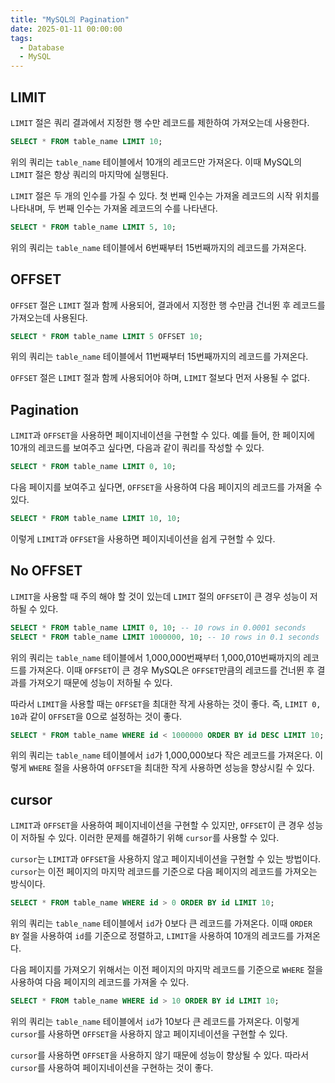 ```yaml
---
title: "MySQL의 Pagination"
date: 2025-01-11 00:00:00
tags: 
  - Database
  - MySQL
---
```



## LIMIT
`LIMIT` 절은 쿼리 결과에서 지정한 행 수만 레코드를 제한하여 가져오는데 사용한다.

```sql
SELECT * FROM table_name LIMIT 10;
```

위의 쿼리는 `table_name` 테이블에서 10개의 레코드만 가져온다.
이때 MySQL의 `LIMIT` 절은 항상 쿼리의 마지막에 실행된다.

`LIMIT` 절은 두 개의 인수를 가질 수 있다.
첫 번째 인수는 가져올 레코드의 시작 위치를 나타내며, 두 번째 인수는 가져올 레코드의 수를 나타낸다.

```sql
SELECT * FROM table_name LIMIT 5, 10;
```

위의 쿼리는 `table_name` 테이블에서 6번째부터 15번째까지의 레코드를 가져온다.

## OFFSET

`OFFSET` 절은 `LIMIT` 절과 함께 사용되어, 결과에서 지정한 행 수만큼 건너뛴 후 레코드를 가져오는데 사용된다.

```sql
SELECT * FROM table_name LIMIT 5 OFFSET 10;
```

위의 쿼리는 `table_name` 테이블에서 11번째부터 15번째까지의 레코드를 가져온다.

`OFFSET` 절은 `LIMIT` 절과 함께 사용되어야 하며, `LIMIT` 절보다 먼저 사용될 수 없다.

## Pagination

`LIMIT`과 `OFFSET`을 사용하면 페이지네이션을 구현할 수 있다.
예를 들어, 한 페이지에 10개의 레코드를 보여주고 싶다면, 다음과 같이 쿼리를 작성할 수 있다.

```sql
SELECT * FROM table_name LIMIT 0, 10;
```

다음 페이지를 보여주고 싶다면, `OFFSET`을 사용하여 다음 페이지의 레코드를 가져올 수 있다.

```sql
SELECT * FROM table_name LIMIT 10, 10;
```

이렇게 `LIMIT`과 `OFFSET`을 사용하면 페이지네이션을 쉽게 구현할 수 있다.

## No OFFSET

`LIMIT`을 사용할 때 주의 해야 할 것이 있는데 `LIMIT` 절의 `OFFSET`이 큰 경우 성능이 저하될 수 있다.

```sql
SELECT * FROM table_name LIMIT 0, 10; -- 10 rows in 0.0001 seconds
SELECT * FROM table_name LIMIT 1000000, 10; -- 10 rows in 0.1 seconds
```

위의 쿼리는 `table_name` 테이블에서 1,000,000번째부터 1,000,010번째까지의 레코드를 가져온다.
이때 `OFFSET`이 큰 경우 MySQL은 `OFFSET`만큼의 레코드를 건너뛴 후 결과를 가져오기 때문에 성능이 저하될 수 있다.

따라서 `LIMIT`을 사용할 때는 `OFFSET`을 최대한 작게 사용하는 것이 좋다.
즉, `LIMIT 0, 10`과 같이 `OFFSET`을 0으로 설정하는 것이 좋다.

```sql
SELECT * FROM table_name WHERE id < 1000000 ORDER BY id DESC LIMIT 10; -- 10 rows in 0.0001 seconds
```

위의 쿼리는 `table_name` 테이블에서 `id`가 1,000,000보다 작은 레코드를 가져온다.
이렇게 `WHERE` 절을 사용하여 `OFFSET`을 최대한 작게 사용하면 성능을 향상시킬 수 있다.

## cursor

`LIMIT`과 `OFFSET`을 사용하여 페이지네이션을 구현할 수 있지만, `OFFSET`이 큰 경우 성능이 저하될 수 있다.
이러한 문제를 해결하기 위해 `cursor`를 사용할 수 있다.

`cursor`는 `LIMIT`과 `OFFSET`을 사용하지 않고 페이지네이션을 구현할 수 있는 방법이다.
`cursor`는 이전 페이지의 마지막 레코드를 기준으로 다음 페이지의 레코드를 가져오는 방식이다.

```sql
SELECT * FROM table_name WHERE id > 0 ORDER BY id LIMIT 10;
```

위의 쿼리는 `table_name` 테이블에서 `id`가 0보다 큰 레코드를 가져온다.
이때 `ORDER BY` 절을 사용하여 `id`를 기준으로 정렬하고, `LIMIT`을 사용하여 10개의 레코드를 가져온다.

다음 페이지를 가져오기 위해서는 이전 페이지의 마지막 레코드를 기준으로 `WHERE` 절을 사용하여 다음 페이지의 레코드를 가져올 수 있다.

```sql
SELECT * FROM table_name WHERE id > 10 ORDER BY id LIMIT 10;
```

위의 쿼리는 `table_name` 테이블에서 `id`가 10보다 큰 레코드를 가져온다.
이렇게 `cursor`를 사용하면 `OFFSET`을 사용하지 않고 페이지네이션을 구현할 수 있다.

`cursor`를 사용하면 `OFFSET`을 사용하지 않기 때문에 성능이 향상될 수 있다.
따라서 `cursor`를 사용하여 페이지네이션을 구현하는 것이 좋다.